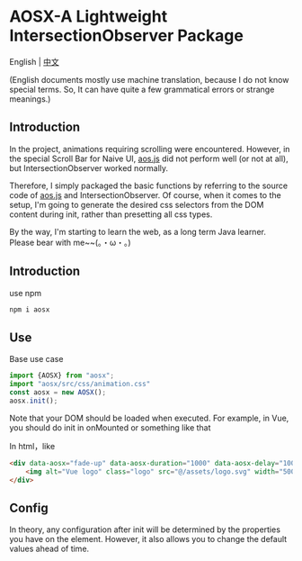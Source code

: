 # AOSX-A Lightweight IntersectionObserver Package
English | [中文](README_CN.md)

(English documents mostly use machine translation, because I do not know special terms. So, It can have quite a few grammatical errors or strange meanings.)
## Introduction
In the project, animations requiring scrolling were encountered. 
However, in the special Scroll Bar for Naive UI, [aos.js](https://github.com/michalsnik/aos) did not perform well (or not at all),
but IntersectionObserver worked normally.

Therefore, I simply packaged the basic functions by referring to the source code of [aos.js](https://github.com/michalsnik/aos)
and IntersectionObserver. Of course, when it comes to the setup, 
I'm going to generate the desired css selectors from the DOM content during init, rather than presetting all css types.

By the way, I'm starting to learn the web, as a long term Java learner. Please bear with me~~(。・ω・。)

## Introduction
use npm
```bash
npm i aosx
```

## Use
Base use case
```ts
import {AOSX} from "aosx";
import "aosx/src/css/animation.css"
const aosx = new AOSX();
aosx.init();
```
Note that your DOM should be loaded when executed. 
For example, in Vue, you should do init in onMounted or something like that

In html，like
```html
<div data-aosx="fade-up" data-aosx-duration="1000" data-aosx-delay="1000" data-aosx-distance="300">
    <img alt="Vue logo" class="logo" src="@/assets/logo.svg" width="500" height="200"/>
</div>
```
## Config
In theory, any configuration after init will be determined by the properties you have on the element. 
However, it also allows you to change the default values ahead of time.